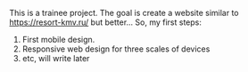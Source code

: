 This is a trainee project. The goal is create a website similar to https://resort-kmv.ru/ but better...
So, my first steps:

1. First mobile design.
2. Responsive web design for three scales of devices
3. etc, will write later
